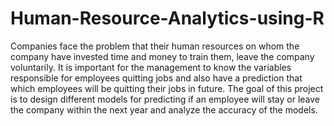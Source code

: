 # Human-Resource-Analytics-using-R
Companies face the problem that their human resources on whom the company have invested time and money to train them, leave the company voluntarily. It is important for the management to know the variables responsible for employees quitting jobs and also have a prediction that which employees will be quitting their jobs in future. The goal of this project is to design different models for predicting if an employee will stay or leave the company within the next year and analyze the accuracy of the models.
